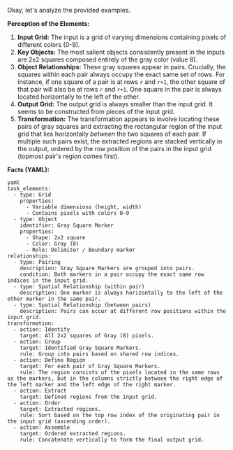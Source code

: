 Okay, let's analyze the provided examples.

**Perception of the Elements:**

1.  **Input Grid:** The input is a grid of varying dimensions containing pixels of different colors (0-9).
2.  **Key Objects:** The most salient objects consistently present in the inputs are 2x2 squares composed entirely of the gray color (value 8).
3.  **Object Relationships:** These gray squares appear in pairs. Crucially, the squares within each pair always occupy the exact same set of rows. For instance, if one square of a pair is at rows `r` and `r+1`, the other square of that pair will also be at rows `r` and `r+1`. One square in the pair is always located horizontally to the left of the other.
4.  **Output Grid:** The output grid is always smaller than the input grid. It seems to be constructed from pieces of the input grid.
5.  **Transformation:** The transformation appears to involve locating these pairs of gray squares and extracting the rectangular region of the input grid that lies horizontally *between* the two squares of each pair. If multiple such pairs exist, the extracted regions are stacked vertically in the output, ordered by the row position of the pairs in the input grid (topmost pair's region comes first).

**Facts (YAML):**

```
yaml
task_elements:
  - type: Grid
    properties:
      - Variable dimensions (height, width)
      - Contains pixels with colors 0-9
  - type: Object
    identifier: Gray Square Marker
    properties:
      - Shape: 2x2 square
      - Color: Gray (8)
      - Role: Delimiter / Boundary marker
relationships:
  - type: Pairing
    description: Gray Square Markers are grouped into pairs.
    condition: Both markers in a pair occupy the exact same row indices in the input grid.
  - type: Spatial Relationship (within pair)
    description: One marker is always horizontally to the left of the other marker in the same pair.
  - type: Spatial Relationship (between pairs)
    description: Pairs can occur at different row positions within the input grid.
transformation:
  - action: Identify
    target: All 2x2 squares of Gray (8) pixels.
  - action: Group
    target: Identified Gray Square Markers.
    rule: Group into pairs based on shared row indices.
  - action: Define Region
    target: For each pair of Gray Square Markers.
    rule: The region consists of the pixels located in the same rows as the markers, but in the columns strictly between the right edge of the left marker and the left edge of the right marker.
  - action: Extract
    target: Defined regions from the input grid.
  - action: Order
    target: Extracted regions.
    rule: Sort based on the top row index of the originating pair in the input grid (ascending order).
  - action: Assemble
    target: Ordered extracted regions.
    rule: Concatenate vertically to form the final output grid.
